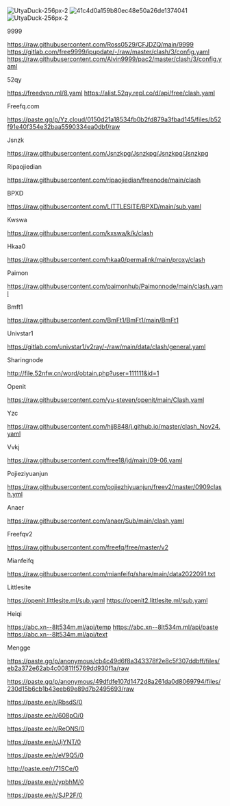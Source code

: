 ![UtyaDuck-256px-2](https://user-images.githubusercontent.com/102322116/191756337-88acba05-33cc-43cc-9d64-4326323cddfe.gif)
![41c4d0a159b80ec48e50a26de1374041](https://user-images.githubusercontent.com/102322116/191757194-bf3cb2ae-2c61-4dbc-853f-1e1819fab806.gif)
![UtyaDuck-256px-2](https://user-images.githubusercontent.com/102322116/191756337-88acba05-33cc-43cc-9d64-4326323cddfe.gif)



9999 

https://raw.githubusercontent.com/Ross0529/CFJDZQ/main/9999
https://gitlab.com/free9999/ipupdate/-/raw/master/clash/3/config.yaml
https://raw.githubusercontent.com/Alvin9999/pac2/master/clash/3/config.yaml

52qy

https://freedvpn.ml/8.yaml
https://alist.52qy.repl.co/d/api/free/clash.yaml

Freefq.com

https://paste.gg/p/Yz.cloud/0150d21a18534fb0b2fd879a3fbad145/files/b52f91e40f354e32baa5590334ea0dbf/raw

Jsnzk

https://raw.githubusercontent.com/Jsnzkpg/Jsnzkpg/Jsnzkpg/Jsnzkpg

Ripaojiedian

https://raw.githubusercontent.com/ripaojiedian/freenode/main/clash

BPXD

https://raw.githubusercontent.com/LITTLESITE/BPXD/main/sub.yaml

Kwswa

https://raw.githubusercontent.com/kxswa/k/k/clash

Hkaa0

https://raw.githubusercontent.com/hkaa0/permalink/main/proxy/clash

Paimon

https://raw.githubusercontent.com/paimonhub/Paimonnode/main/clash.yaml

Bmft1

https://raw.githubusercontent.com/BmFt1/BmFt1/main/BmFt1

Univstar1

https://gitlab.com/univstar1/v2ray/-/raw/main/data/clash/general.yaml

Sharingnode

http://file.52nfw.cn/word/obtain.php?user=111111&id=1

Openit

https://raw.githubusercontent.com/yu-steven/openit/main/Clash.yaml

Yzc

https://raw.githubusercontent.com/hjj8848/j.github.io/master/clash_Nov24.yaml

Vvkj

https://raw.githubusercontent.com/free18/jd/main/09-06.yaml

Pojieziyuanjun

https://raw.githubusercontent.com/pojiezhiyuanjun/freev2/master/0909clash.yml

Anaer

https://raw.githubusercontent.com/anaer/Sub/main/clash.yaml

Freefqv2

https://raw.githubusercontent.com/freefq/free/master/v2

Mianfeifq

https://raw.githubusercontent.com/mianfeifq/share/main/data2022091.txt

Littlesite

https://openit.littlesite.ml/sub.yaml
https://openit2.littlesite.ml/sub.yaml

Heiqi

https://abc.xn--8lt534m.ml/api/temp
https://abc.xn--8lt534m.ml/api/paste
https://abc.xn--8lt534m.ml/api/text

Mengge

https://paste.gg/p/anonymous/cb4c49d6f8a343378f2e8c5f307ddbff/files/eb2a372e62ab4c00811f5769dd930f1a/raw

https://paste.gg/p/anonymous/49dfdfe107d1472d8a261da0d8069794/files/230d15b6cb1b43eeb69e89d7b2495693/raw

https://paste.ee/r/RbsdS/0

https://paste.ee/r/608pO/0

https://paste.ee/r/ReONS/0

https://paste.ee/r/JjYNT/0

https://paste.ee/r/eV9Q5/0

http://paste.ee/r/71SCe/0

https://paste.ee/r/ypbhM/0

https://paste.ee/r/SJP2F/0

